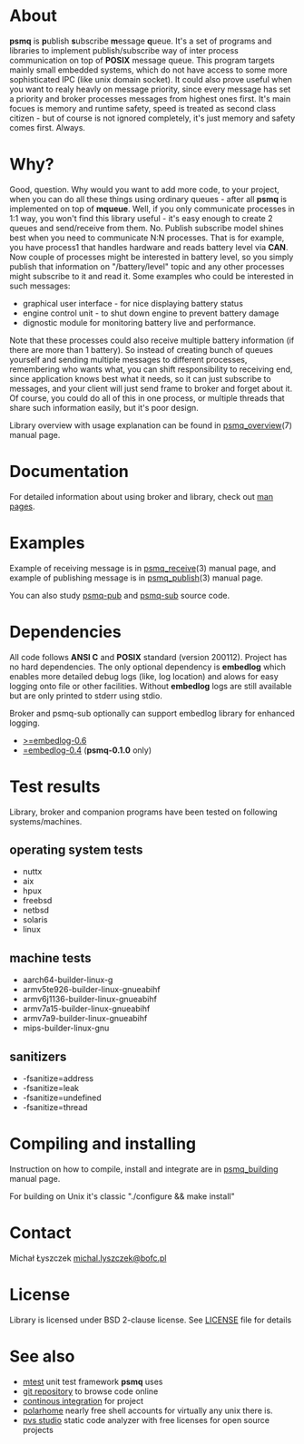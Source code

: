 [kursg-meta]: # (order: 1)

About
=====

**psmq** is **p**ublish **s**ubscribe **m**essage **q**ueue. It's a set of
programs and libraries to implement publish/subscribe way of inter process
communication on top of **POSIX** message queue. This program targets mainly
small embedded systems, which do not have access to some more sophisticated IPC
(like unix domain socket). It could also prove useful when you want to realy
heavly on message priority, since every message has set a priority and broker
processes messages from highest ones first. It's main focues is memory and
runtime safety, speed is treated as second class citizen - but of course is not
ignored completely, it's just memory and safety comes first. Always.

Why?
====

Good, question. Why would you want to add more code, to your project, when
you can do all these things using ordinary queues - after all **psmq** is
implemented on top of **mqueue**. Well, if you only communicate processes in
1:1 way, you won't find this library useful - it's easy enough to create 2
queues and send/receive from them. No. Publish subscribe model shines best when
you need to communicate N:N processes. That is for example, you have process1
that handles hardware and reads battery level via **CAN**. Now couple of
processes might be interested in battery level, so you simply publish that
information on "/battery/level" topic and any other processes might
subscribe to it and read it. Some examples who could be interested in such
messages:

* graphical user interface - for nice displaying battery status
* engine control unit - to shut down engine to prevent battery damage
* dignostic module for monitoring battery live and performance.

Note that these processes could also receive multiple battery information (if
there are more than 1 battery). So instead of creating bunch of queues yourself
and sending multiple messages to different processes, remembering who wants
what, you can shift responsibility to receiving end, since application knows
best what it needs, so it can just subscribe to messages, and your client will
just send frame to broker and forget about it. Of course, you could do all of
this in one process, or multiple threads that share such information easily, but
it's poor design.

Library overview with usage explanation can be found in
[psmq_overview](https://psmq.bofc.pl/manuals/psmq_overview.7.html)(7)
manual page.

Documentation
=============

For detailed information about using broker and library, check out
[man pages](https://psmq.bofc.pl/manuals.html).

Examples
========

Example of receiving message is in
[psmq_receive](https://psmq.bofc.pl/manuals/psmq_receive.3.html)(3) manual
page, and example of publishing message is in
[psmq_publish](https://psmq.bofc.pl/manuals/psmq_publish.3.html)(3) manual
page.

You can also study [psmq-pub](https://git.bofc.pl/psmq/tree/src/psmq-pub.c)
and [psmq-sub](https://git.bofc.pl/psmq/tree/src/psmq-sub.c) source code.

Dependencies
============

All code follows **ANSI C** and **POSIX** standard (version 200112).
Project has no hard dependencies. The only optional dependency is
**embedlog** which enables more detailed debug logs (like, log location)
and alows for easy logging onto file or other facilities. Without
**embedlog** logs are still available but are only printed to stderr
using stdio.

Broker and psmq-sub optionally can support embedlog library for
enhanced logging.

* [>=embedlog-0.6](https://embedlog.bofc.pl)
* [=embedlog-0.4](https://embedlog.bofc.pl) (**psmq-0.1.0** only)

Test results
============

Library, broker and companion programs have been tested on following
systems/machines.

operating system tests
----------------------

* nuttx
* aix
* hpux
* freebsd
* netbsd
* solaris
* linux

machine tests
-------------

* aarch64-builder-linux-g
* armv5te926-builder-linux-gnueabihf
* armv6j1136-builder-linux-gnueabihf
* armv7a15-builder-linux-gnueabihf
* armv7a9-builder-linux-gnueabihf
* mips-builder-linux-gnu

sanitizers
----------

* -fsanitize=address
* -fsanitize=leak
* -fsanitize=undefined
* -fsanitize=thread

Compiling and installing
========================

Instruction on how to compile, install and integrate are in
[psmq_building](https://psmq.bofc.pl/manuals/psmq_building.7.html) manual
page.

For building on Unix it's classic "./configure && make install"

Contact
=======

Michał Łyszczek <michal.lyszczek@bofc.pl>

License
=======

Library is licensed under BSD 2-clause license. See
[LICENSE](http://git.bofc.pl/psmq/tree/LICENSE) file for details

See also
========

* [mtest](http://mtest.bofc.pl) unit test framework **psmq** uses
* [git repository](http://git.bofc.pl/psmq) to browse code online
* [continous integration](http://ci.psmq.bofc.pl) for project
* [polarhome](http://www.polarhome.com) nearly free shell accounts for
  virtually any unix there is.
* [pvs studio](https://www.viva64.com/en/pvs-studio) static code analyzer with
  free licenses for open source projects
